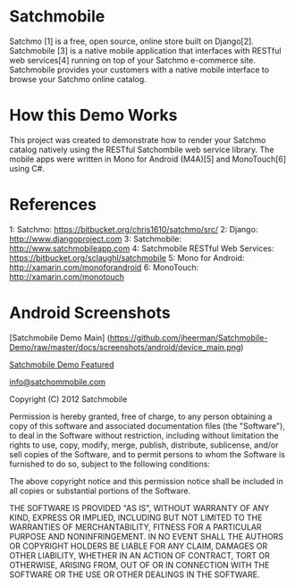 Satchmobile
===============================

Satchmo [1] is a free, open source, online store built on Django[2].  Satchmobile [3] is a native mobile application that interfaces with RESTful web services[4] running on top of your Satchmo e-commerce site.  Satchmobile provides your customers with a native mobile interface to browse your Satchmo online catalog.  

How this Demo Works
===============================

This project was created to demonstrate how to render your Satchmo catalog natively using the RESTful Satchombile web service library.  The mobile apps were written in Mono for Android (M4A)[5] and MonoTouch[6] using C#.

References
===============================

1: Satchmo: https://bitbucket.org/chris1610/satchmo/src/
2: Django: http://www.djangoproject.com
3: Satchmobile: http://www.satchmobileapp.com
4: Satchmobile RESTful Web Services: https://bitbucket.org/sclaughl/satchmobile
5: Mono for Android: http://xamarin.com/monoforandroid
6: MonoTouch: http://xamarin.com/monotouch

Android Screenshots
===============================
[Satchmobile Demo Main] (https://github.com/jheerman/Satchmobile-Demo/raw/master/docs/screenshots/android/device_main.png)

[Satchmobile Demo Featured](https://github.com/jheerman/Satchmobile-Demo/raw/master/docs/screenshots/android/device_featured.png)

info@satchommobile.com

Copyright (C) 2012 Satchmobile

Permission is hereby granted, free of charge, to any person obtaining a copy of this software and associated documentation files (the "Software"), to deal in the Software without restriction, including without limitation the rights to use, copy, modify, merge, publish, distribute, sublicense, and/or sell copies of the Software, and to permit persons to whom the Software is furnished to do so, subject to the following conditions:

The above copyright notice and this permission notice shall be included in all copies or substantial portions of the Software.

THE SOFTWARE IS PROVIDED "AS IS", WITHOUT WARRANTY OF ANY KIND, EXPRESS OR IMPLIED, INCLUDING BUT NOT LIMITED TO THE WARRANTIES OF MERCHANTABILITY, FITNESS FOR A PARTICULAR PURPOSE AND NONINFRINGEMENT. IN NO EVENT SHALL THE AUTHORS OR COPYRIGHT HOLDERS BE LIABLE FOR ANY CLAIM, DAMAGES OR OTHER LIABILITY, WHETHER IN AN ACTION OF CONTRACT, TORT OR OTHERWISE, ARISING FROM, OUT OF OR IN CONNECTION WITH THE SOFTWARE OR THE USE OR OTHER DEALINGS IN THE SOFTWARE.

